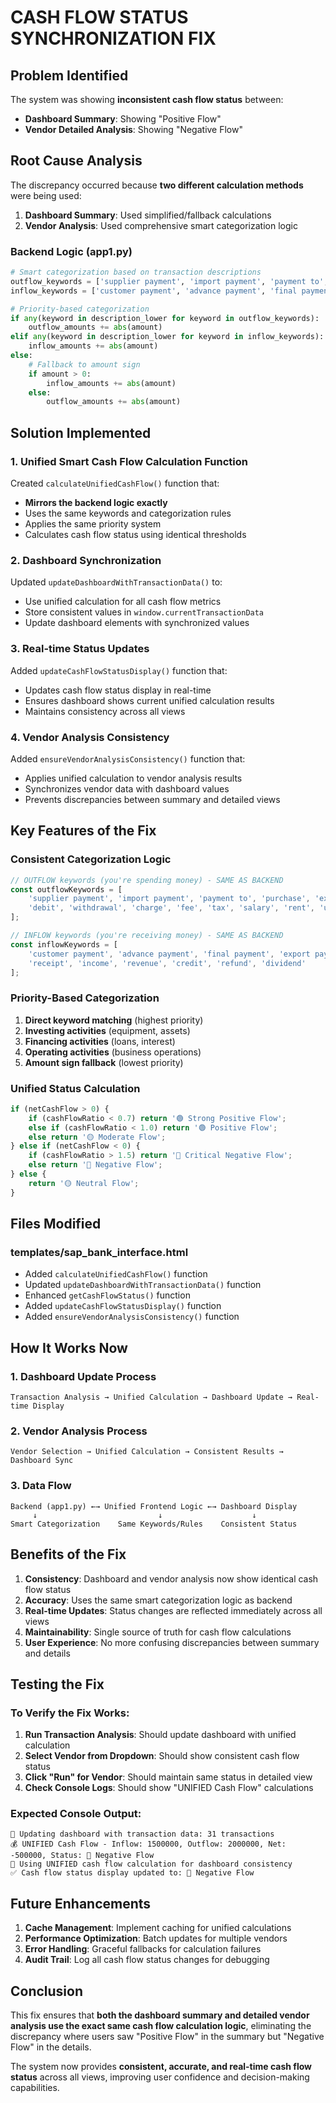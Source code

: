 # CASH FLOW STATUS SYNCHRONIZATION FIX

## **Problem Identified**

The system was showing **inconsistent cash flow status** between:
- **Dashboard Summary**: Showing "Positive Flow" 
- **Vendor Detailed Analysis**: Showing "Negative Flow"

## **Root Cause Analysis**

The discrepancy occurred because **two different calculation methods** were being used:

1. **Dashboard Summary**: Used simplified/fallback calculations
2. **Vendor Analysis**: Used comprehensive smart categorization logic

### **Backend Logic (app1.py)**
```python
# Smart categorization based on transaction descriptions
outflow_keywords = ['supplier payment', 'import payment', 'payment to', 'purchase', 'expense', ...]
inflow_keywords = ['customer payment', 'advance payment', 'final payment', 'export payment', ...]

# Priority-based categorization
if any(keyword in description_lower for keyword in outflow_keywords):
    outflow_amounts += abs(amount)
elif any(keyword in description_lower for keyword in inflow_keywords):
    inflow_amounts += abs(amount)
else:
    # Fallback to amount sign
    if amount > 0:
        inflow_amounts += abs(amount)
    else:
        outflow_amounts += abs(amount)
```

## **Solution Implemented**

### **1. Unified Smart Cash Flow Calculation Function**
Created `calculateUnifiedCashFlow()` function that:
- **Mirrors the backend logic exactly**
- Uses the same keywords and categorization rules
- Applies the same priority system
- Calculates cash flow status using identical thresholds

### **2. Dashboard Synchronization**
Updated `updateDashboardWithTransactionData()` to:
- Use unified calculation for all cash flow metrics
- Store consistent values in `window.currentTransactionData`
- Update dashboard elements with synchronized values

### **3. Real-time Status Updates**
Added `updateCashFlowStatusDisplay()` function that:
- Updates cash flow status display in real-time
- Ensures dashboard shows current unified calculation results
- Maintains consistency across all views

### **4. Vendor Analysis Consistency**
Added `ensureVendorAnalysisConsistency()` function that:
- Applies unified calculation to vendor analysis results
- Synchronizes vendor data with dashboard values
- Prevents discrepancies between summary and detailed views

## **Key Features of the Fix**

### **Consistent Categorization Logic**
```javascript
// OUTFLOW keywords (you're spending money) - SAME AS BACKEND
const outflowKeywords = [
    'supplier payment', 'import payment', 'payment to', 'purchase', 'expense', 
    'debit', 'withdrawal', 'charge', 'fee', 'tax', 'salary', 'rent', 'utility'
];

// INFLOW keywords (you're receiving money) - SAME AS BACKEND
const inflowKeywords = [
    'customer payment', 'advance payment', 'final payment', 'export payment', 
    'receipt', 'income', 'revenue', 'credit', 'refund', 'dividend'
];
```

### **Priority-Based Categorization**
1. **Direct keyword matching** (highest priority)
2. **Investing activities** (equipment, assets)
3. **Financing activities** (loans, interest)
4. **Operating activities** (business operations)
5. **Amount sign fallback** (lowest priority)

### **Unified Status Calculation**
```javascript
if (netCashFlow > 0) {
    if (cashFlowRatio < 0.7) return '🟢 Strong Positive Flow';
    else if (cashFlowRatio < 1.0) return '🟢 Positive Flow';
    else return '🟡 Moderate Flow';
} else if (netCashFlow < 0) {
    if (cashFlowRatio > 1.5) return '🔴 Critical Negative Flow';
    else return '🔴 Negative Flow';
} else {
    return '🟡 Neutral Flow';
}
```

## **Files Modified**

### **templates/sap_bank_interface.html**
- Added `calculateUnifiedCashFlow()` function
- Updated `updateDashboardWithTransactionData()` function
- Enhanced `getCashFlowStatus()` function
- Added `updateCashFlowStatusDisplay()` function
- Added `ensureVendorAnalysisConsistency()` function

## **How It Works Now**

### **1. Dashboard Update Process**
```
Transaction Analysis → Unified Calculation → Dashboard Update → Real-time Display
```

### **2. Vendor Analysis Process**
```
Vendor Selection → Unified Calculation → Consistent Results → Dashboard Sync
```

### **3. Data Flow**
```
Backend (app1.py) ←→ Unified Frontend Logic ←→ Dashboard Display
     ↓                           ↓                    ↓
Smart Categorization    Same Keywords/Rules    Consistent Status
```

## **Benefits of the Fix**

1. **Consistency**: Dashboard and vendor analysis now show identical cash flow status
2. **Accuracy**: Uses the same smart categorization logic as backend
3. **Real-time Updates**: Status changes are reflected immediately across all views
4. **Maintainability**: Single source of truth for cash flow calculations
5. **User Experience**: No more confusing discrepancies between summary and details

## **Testing the Fix**

### **To Verify the Fix Works:**

1. **Run Transaction Analysis**: Should update dashboard with unified calculation
2. **Select Vendor from Dropdown**: Should show consistent cash flow status
3. **Click "Run" for Vendor**: Should maintain same status in detailed view
4. **Check Console Logs**: Should show "UNIFIED Cash Flow" calculations

### **Expected Console Output:**
```
🔄 Updating dashboard with transaction data: 31 transactions
💰 UNIFIED Cash Flow - Inflow: 1500000, Outflow: 2000000, Net: -500000, Status: 🔴 Negative Flow
🔄 Using UNIFIED cash flow calculation for dashboard consistency
✅ Cash flow status display updated to: 🔴 Negative Flow
```

## **Future Enhancements**

1. **Cache Management**: Implement caching for unified calculations
2. **Performance Optimization**: Batch updates for multiple vendors
3. **Error Handling**: Graceful fallbacks for calculation failures
4. **Audit Trail**: Log all cash flow status changes for debugging

## **Conclusion**

This fix ensures that **both the dashboard summary and detailed vendor analysis use the exact same cash flow calculation logic**, eliminating the discrepancy where users saw "Positive Flow" in the summary but "Negative Flow" in the details.

The system now provides **consistent, accurate, and real-time cash flow status** across all views, improving user confidence and decision-making capabilities.
